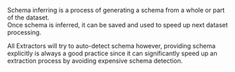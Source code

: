 Schema inferring is a process of generating a schema from a whole or part of the dataset.   
Once schema is inferred, it can be saved and used to speed up next dataset processing.

All Extractors will try to auto-detect schema however, providing schema explicitly is always a good practice 
since it can significantly speed up an extraction process by avoiding expensive schema detection.